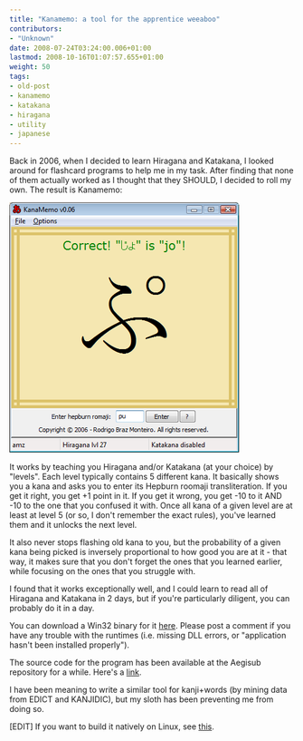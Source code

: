 ```yaml
---
title: "Kanamemo: a tool for the apprentice weeaboo"
contributors:
- "Unknown"
date: 2008-07-24T03:24:00.006+01:00
lastmod: 2008-10-16T01:07:57.655+01:00
weight: 50
tags:
- old-post
- kanamemo
- katakana
- hiragana
- utility
- japanese
---
```

Back in 2006, when I decided to learn Hiragana and Katakana, I looked around for flashcard programs to help me in my task. After finding that none of them actually worked as I thought that they SHOULD, I decided to roll my own. The result is Kanamemo:

![](/img/blog/old/kanamemo.png)

It works by teaching you Hiragana and/or Katakana (at your choice) by "levels". Each level typically contains 5 different kana. It basically shows you a kana and asks you to enter its Hepburn roomaji transliteration. If you get it right, you get +1 point in it. If you get it wrong, you get -10 to it AND -10 to the one that you confused it with. Once all kana of a given level are at least at level 5 (or so, I don't remember the exact rules), you've learned them and it unlocks the next level.

It also never stops flashing old kana to you, but the probability of a given kana being picked is inversely proportional to how good you are at it - that way, it makes sure that you don't forget the ones that you learned earlier, while focusing on the ones that you struggle with.

I found that it works exceptionally well, and I could learn to read all of Hiragana and Katakana in 2 days, but if you're particularly diligent, you can probably do it in a day.

You can download a Win32 binary for it [here](http://www.malakith.net/amz/aegisub/kanamemo.exe). Please post a comment if you have any trouble with the runtimes (i.e. missing DLL errors, or "application hasn't been installed properly").

The source code for the program has been available at the Aegisub repository for a while. Here's a [link](https://github.com/Aegisub/kanamemo).

I have been meaning to write a similar tool for kanji+words (by mining data from EDICT and KANJIDIC), but my sloth has been preventing me from doing so.

[EDIT] If you want to build it natively on Linux, see [this](/blog/2008-10-10-kanamemo_on_linux/).

